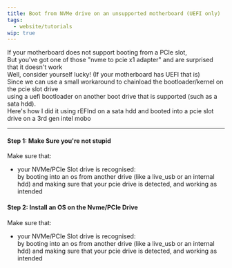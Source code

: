 ```yaml
---
title: Boot from NVMe drive on an unsupported motherboard (UEFI only)
tags:
  - website/tutorials
wip: true
---
```

If your motherboard does not support booting from a PCIe slot, \
But you've got one of those "nvme to pcie x1 adapter" and are surprised that it doesn't work\
Well, consider yourself lucky! (If your motherboard has UEFI that is)\
Since we can use a small workaround to chainload the bootloader/kernel on the pcie slot drive\
using a uefi bootloader on another boot drive that is supported (such as a sata hdd).\
Here's how I did it using rEFInd on a sata hdd and booted into a pcie slot drive on a 3rd gen intel mobo
  
-----------

#### Step 1: Make Sure you're not stupid
Make sure that:
+ your NVMe/PCIe Slot drive is recognised:\
by booting into an os from another drive (like a live_usb or an internal hdd) and making sure that your pcie drive is detected, and working as intended

#### Step 2: Install an OS on the Nvme/PCIe Drive
Make sure that:
+ your NVMe/PCIe Slot drive is recognised:\
by booting into an os from another drive (like a live_usb or an internal hdd) and making sure that your pcie drive is detected, and working as intended
